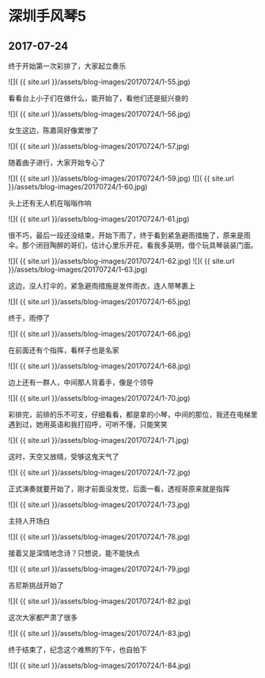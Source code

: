 深圳手风琴5
====================

2017-07-24
------------------------

终于开始第一次彩排了，大家起立奏乐

![]( {{ site.url }}/assets/blog-images/20170724/1-55.jpg)

看看台上小子们在做什么，能开始了，看他们还是挺兴奋的

![]( {{ site.url }}/assets/blog-images/20170724/1-56.jpg)

女生这边，陈嘉简好像累惨了

![]( {{ site.url }}/assets/blog-images/20170724/1-57.jpg)

随着曲子进行，大家开始专心了

![]( {{ site.url }}/assets/blog-images/20170724/1-59.jpg)
![]( {{ site.url }}/assets/blog-images/20170724/1-60.jpg)

头上还有无人机在嗡嗡作响

![]( {{ site.url }}/assets/blog-images/20170724/1-61.jpg)

很不巧，最后一段还没结束，开始下雨了，终于看到紧急避雨措施了，原来是雨伞。那个闭目陶醉的哥们，估计心里乐开花，看我多英明，借个玩具琴装装门面。

![]( {{ site.url }}/assets/blog-images/20170724/1-62.jpg)
![]( {{ site.url }}/assets/blog-images/20170724/1-63.jpg)

这边，没人打伞的，紧急避雨措施是发件雨衣，连人带琴裹上

![]( {{ site.url }}/assets/blog-images/20170724/1-65.jpg)

终于，雨停了

![]( {{ site.url }}/assets/blog-images/20170724/1-66.jpg)

在前面还有个指挥，看样子也是名家

![]( {{ site.url }}/assets/blog-images/20170724/1-68.jpg)

边上还有一群人，中间那人背着手，像是个领导

![]( {{ site.url }}/assets/blog-images/20170724/1-70.jpg)

彩排完，前排的乐不可支，仔细看看，都是拿的小琴，中间的那位，我还在电梯里遇到过，她用英语和我打招呼，可听不懂，只能笑笑

![]( {{ site.url }}/assets/blog-images/20170724/1-71.jpg)

这时，天空又放晴，受够这鬼天气了

![]( {{ site.url }}/assets/blog-images/20170724/1-72.jpg)

正式演奏就要开始了，刚才前面没发觉，后面一看，透视哥原来就是指挥

![]( {{ site.url }}/assets/blog-images/20170724/1-73.jpg)

主持人开场白

![]( {{ site.url }}/assets/blog-images/20170724/1-78.jpg)

接着又是深情地念诗？只想说，能不能快点

![]( {{ site.url }}/assets/blog-images/20170724/1-79.jpg)

吉尼斯挑战开始了

![]( {{ site.url }}/assets/blog-images/20170724/1-82.jpg)

这次大家都严肃了很多

![]( {{ site.url }}/assets/blog-images/20170724/1-83.jpg)

终于结束了，纪念这个难熬的下午，也自拍下

![]( {{ site.url }}/assets/blog-images/20170724/1-84.jpg)


